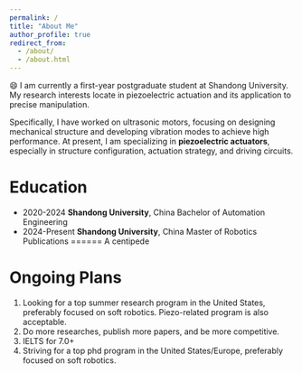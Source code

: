 ```yaml
---
permalink: /
title: "About Me"
author_profile: true
redirect_from: 
  - /about/
  - /about.html
---
```


:smile: I am currently a first-year postgraduate student at Shandong University. My research interests locate in piezoelectric actuation and its application to precise manipulation. 

Specifically, I have worked on ultrasonic motors, focusing on designing mechanical structure and developing vibration modes to achieve high performance. At present, I am specializing in **piezoelectric actuators**, especially in structure configuration, actuation strategy, and driving circuits.

Education
======
- 2020-2024                **Shandong University**, China
                           Bachelor of Automation Engineering
- 2024-Present             **Shandong University**, China
                           Master of Robotics
Publications
======
A centipede 

Ongoing Plans
======
1. Looking for a top summer research program in the United States, preferably focused on soft robotics. Piezo-related program is also acceptable.
2. Do more researches, publish more papers, and be more competitive.
3. IELTS for 7.0+
4. Striving for a top phd program in the United States/Europe, preferably focused on soft robotics.
